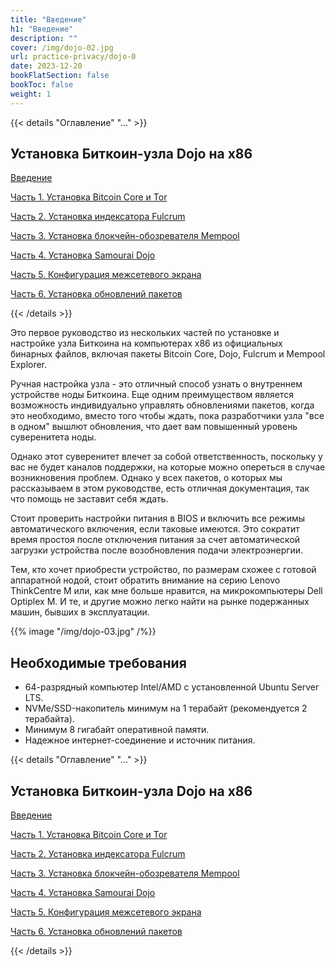 ```yaml
---
title: "Введение"
h1: "Введение"
description: ""
cover: /img/dojo-02.jpg
url: practice-privacy/dojo-0
date: 2023-12-20
bookFlatSection: false
bookToc: false
weight: 1
---
```


{{< details "Оглавление" "..." >}}

## Установка Биткоин-узла Dojo на x86

[Введение](/practice-privacy/dojo-0)

[Часть 1. Установка Bitcoin Core и Tor](/practice-privacy/dojo-1)

[Часть 2. Установка индексатора Fulcrum](/practice-privacy/dojo-2)

[Часть 3. Установка блокчейн-обозревателя Mempool](/practice-privacy/dojo-3)

[Часть 4. Установка Samourai Dojo](/practice-privacy/dojo-4)

[Часть 5. Конфигурация межсетевого экрана](/practice-privacy/dojo-5)

[Часть 6. Установка обновлений пакетов](/practice-privacy/dojo-6)

{{< /details >}}

Это первое руководство из нескольких частей по установке и настройке узла Биткоина на компьютерах x86 из официальных бинарных файлов, включая пакеты Bitcoin Core, Dojo, Fulcrum и Mempool Explorer.

Ручная настройка узла - это отличный способ узнать о внутреннем устройстве ноды Биткоина. Еще одним преимуществом является возможность индивидуально управлять обновлениями пакетов, когда это необходимо, вместо того чтобы ждать, пока разработчики узла "все в одном" вышлют обновления, что дает вам повышенный уровень суверенитета ноды.

Однако этот суверенитет влечет за собой ответственность, поскольку у вас не будет каналов поддержки, на которые можно опереться в случае возникновения проблем. Однако у всех пакетов, о которых мы рассказываем в этом руководстве, есть отличная документация, так что помощь не заставит себя ждать.

Стоит проверить настройки питания в BIOS и включить все режимы автоматического включения, если таковые имеются. Это сократит время простоя после отключения питания за счет автоматической загрузки устройства после возобновления подачи электроэнергии.

Тем, кто хочет приобрести устройство, по размерам схожее с готовой аппаратной нодой, стоит обратить внимание на серию Lenovo ThinkCentre M или, как мне больше нравится, на микрокомпьютеры Dell Optiplex M. И те, и другие можно легко найти на рынке подержанных машин, бывших в эксплуатации.

{{% image "/img/dojo-03.jpg" /%}}

## Необходимые требования

- 64-разрядный компьютер Intel/AMD с установленной Ubuntu Server LTS.
- NVMe/SSD-накопитель минимум на 1 терабайт (рекомендуется 2 терабайта).
- Минимум 8 гигабайт оперативной памяти.
- Надежное интернет-соединение и источник питания.

{{< details "Оглавление" "..." >}}

## Установка Биткоин-узла Dojo на x86

[Введение](/practice-privacy/dojo-0)

[Часть 1. Установка Bitcoin Core и Tor](/practice-privacy/dojo-1)

[Часть 2. Установка индексатора Fulcrum](/practice-privacy/dojo-2)

[Часть 3. Установка блокчейн-обозревателя Mempool](/practice-privacy/dojo-3)

[Часть 4. Установка Samourai Dojo](/practice-privacy/dojo-4)

[Часть 5. Конфигурация межсетевого экрана](/practice-privacy/dojo-5)

[Часть 6. Установка обновлений пакетов](/practice-privacy/dojo-6)

{{< /details >}}